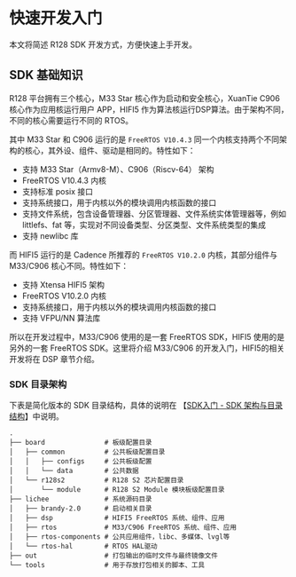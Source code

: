 # 快速开发入门

本文将简述 R128 SDK 开发方式，方便快速上手开发。

## SDK 基础知识

R128 平台拥有三个核心，M33 Star 核心作为启动和安全核心，XuanTie C906 核心作为应用核运行用户 APP，HIFI5 作为算法核运行DSP算法。由于架构不同，不同的核心需要运行不同的 RTOS。

其中 M33 Star 和 C906 运行的是 `FreeRTOS V10.4.3` 同一个内核支持两个不同架构的核心，其外设、组件、驱动是相同的。特性如下：

- 支持 M33 Star（Armv8-M）、C906（Riscv-64） 架构
- FreeRTOS V10.4.3 内核
- 支持标准 posix 接口
- 支持系统接口，用于内核以外的模块调用内核函数的接口
- 支持文件系统，包含设备管理器、分区管理器、文件系统实体管理器等，例如 littlefs、fat 等，实现对不同设备类型、分区类型、文件系统类型的集成
- 支持 newlibc 库

而 HIFI5 运行的是 Cadence 所推荐的 `FreeRTOS V10.2.0` 内核，其部分组件与 M33/C906 核心不同。特性如下：

- 支持 Xtensa HIFI5 架构
- FreeRTOS V10.2.0 内核
- 支持系统接口，用于内核以外的模块调用内核函数的接口
- 支持 VFPU/NN 算法库

所以在开发过程中，M33/C906 使用的是一套 FreeRTOS SDK，HIFI5 使用的是另外的一套 FreeRTOS SDK。这里将介绍 M33/C906 的开发入门，HIFI5的相关开发将在 DSP 章节介绍。

### SDK 目录架构

下表是简化版本的 SDK 目录结构，具体的说明在 【[SDK入门 - SDK 架构与目录结构](/r128/sdk_intro/sdk_tree?id=sdk-架构与目录结构)】中说明。

```
.
├── board               # 板级配置目录
│   ├── common          # 公共板级配置目录
│   │   ├── configs     # 公共板级配置
│   │   └── data        # 公共数据
│   └── r128s2          # R128 S2 芯片配置目录
│       └── module      # R128 S2 Module 模块板级配置目录
├── lichee              # 系统源码目录
│   ├── brandy-2.0      # 启动相关目录
│   ├── dsp             # HIFI5 FreeRTOS 系统、组件、应用
│   ├── rtos            # M33/C906 FreeRTOS 系统、组件、应用
│   ├── rtos-components # 公共应用组件，libc、多媒体、lvgl等
│   └── rtos-hal        # RTOS HAL驱动
├── out                 # 打包输出的临时文件与最终镜像文件
└── tools               # 用于存放打包相关的脚本、工具
```

